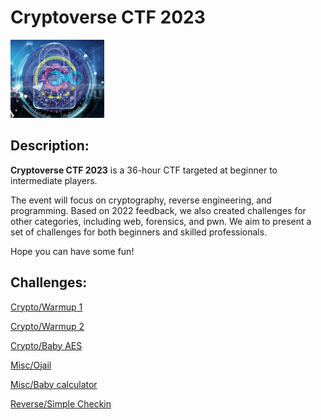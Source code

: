 # Cryptoverse CTF 2023

![Untitled](Cryptoverse%20CTF%202023/Untitled.png)

## Description:

**Cryptoverse CTF 2023** is a 36-hour CTF targeted at beginner to intermediate players.

The event will focus on cryptography, reverse engineering, and programming. Based on 2022 feedback, we also created challenges for  other categories, including web, forensics, and pwn. We aim to present a  set of challenges for both beginners and skilled professionals.

Hope you can have some fun!

## Challenges:

[Crypto/Warmup 1](Cryptoverse%20CTF%202023/Crypto%20Warmup%201.md)

[Crypto/Warmup 2](Cryptoverse%20CTF%202023/Crypto%20Warmup%202.md)

[Crypto/Baby AES](Cryptoverse%20CTF%202023/Crypto%20Baby%20AES.md)

[Misc/Ojail](Cryptoverse%20CTF%202023/Misc%20Ojail.md)

[Misc/Baby calculator](Cryptoverse%20CTF%202023/Misc%20Baby%20calculator.md)

[Reverse/Simple Checkin](Cryptoverse%20CTF%202023/Reverse%20Simple%20Checkin.md)